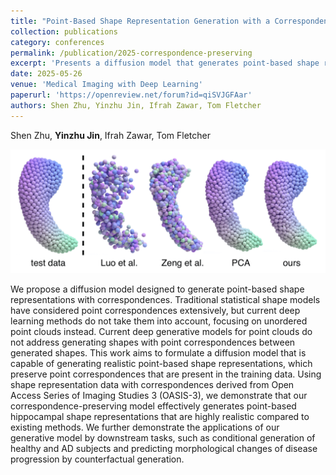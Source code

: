 ```yaml
---
title: "Point-Based Shape Representation Generation with a Correspondence-Preserving Diffusion Model"
collection: publications
category: conferences
permalink: /publication/2025-correspondence-preserving
excerpt: 'Presents a diffusion model that generates point-based shape representations while preserving anatomical correspondences, addressing limitations in traditional deep learning methods.'
date: 2025-05-26
venue: 'Medical Imaging with Deep Learning'
paperurl: 'https://openreview.net/forum?id=qiSVJGFAar'
authors: Shen Zhu, Yinzhu Jin, Ifrah Zawar, Tom Fletcher
---
```


Shen Zhu, **Yinzhu Jin**, Ifrah Zawar, Tom Fletcher

![](/images/publications/correspondence.png)

We propose a diffusion model designed to generate point-based shape representations with correspondences. Traditional statistical shape models have considered point correspondences extensively, but current deep learning methods do not take them into account, focusing on unordered point clouds instead. Current deep generative models for point clouds do not address generating shapes with point correspondences between generated shapes. This work aims to formulate a diffusion model that is capable of generating realistic point-based shape representations, which preserve point correspondences that are present in the training data. Using shape representation data with correspondences derived from Open Access Series of Imaging Studies 3 (OASIS-3), we demonstrate that our correspondence-preserving model effectively generates point-based hippocampal shape representations that are highly realistic compared to existing methods. We further demonstrate the applications of our generative model by downstream tasks, such as conditional generation of healthy and AD subjects and predicting morphological changes of disease progression by counterfactual generation.
